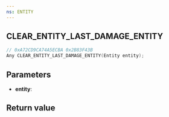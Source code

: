 ```yaml
---
ns: ENTITY
---
```

## CLEAR_ENTITY_LAST_DAMAGE_ENTITY

```c
// 0xA72CD9CA74A5ECBA 0x2B83F43B
Any CLEAR_ENTITY_LAST_DAMAGE_ENTITY(Entity entity);
```


## Parameters
* **entity**: 

## Return value
